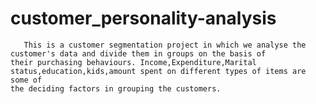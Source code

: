 # customer_personality-analysis

       This is a customer segmentation project in which we analyse the customer's data and divide them in groups on the basis of
    their purchasing behaviours. Income,Expenditure,Marital status,education,kids,amount spent on different types of items are some of
    the deciding factors in grouping the customers.
    
